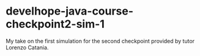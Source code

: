 # develhope-java-course-checkpoint2-sim-1
My take on the first simulation for the second checkpoint provided by tutor Lorenzo Catania.

